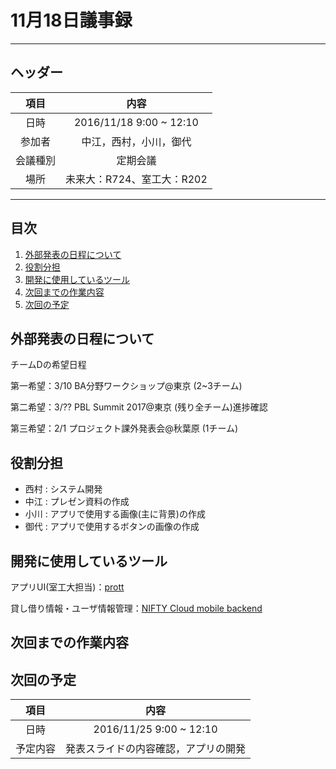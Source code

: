 # 11月18日議事録

---

## ヘッダー

|項目|内容|
|:--:|:--:|
| 日時 | 2016/11/18  9:00 ~ 12:10|
| 参加者 | 中江，西村，小川，御代 |
| 会議種別 | 定期会議 |
| 場所 | 未来大：R724、室工大：R202 |

---

## 目次

1. [外部発表の日程について](#anchar1)
2. [役割分担](#anchar2)
3. [開発に使用しているツール](#anchar3)
4. [次回までの作業内容](#anchar4)
5. [次回の予定](#anchar5)

## <div id="anchar1"/>外部発表の日程について

チームDの希望日程

第一希望：3/10 BA分野ワークショップ@東京 (2~3チーム)

第二希望：3/?? PBL Summit 2017@東京 (残り全チーム)進捗確認

第三希望：2/1 プロジェクト課外発表会@秋葉原 (1チーム)


## <div id="anchar2"/>役割分担

- 西村 : システム開発
- 中江 : プレゼン資料の作成
- 小川 : アプリで使用する画像(主に背景)の作成
- 御代 : アプリで使用するボタンの画像の作成

## <div id="anchar3" />開発に使用しているツール
アプリUI(室工大担当)：[prott](https://prottapp.com/p/d5a377)

貸し借り情報・ユーザ情報管理：[NIFTY Cloud mobile backend](http://mb.cloud.nifty.com/)

## <div id="anchar4"/>次回までの作業内容

## <div id="anchar5"/>次回の予定

|項目|内容|
|:--:|:--:|
| 日時 | 2016/11/25  9:00 ~ 12:10|
| 予定内容 | 発表スライドの内容確認，アプリの開発 |
